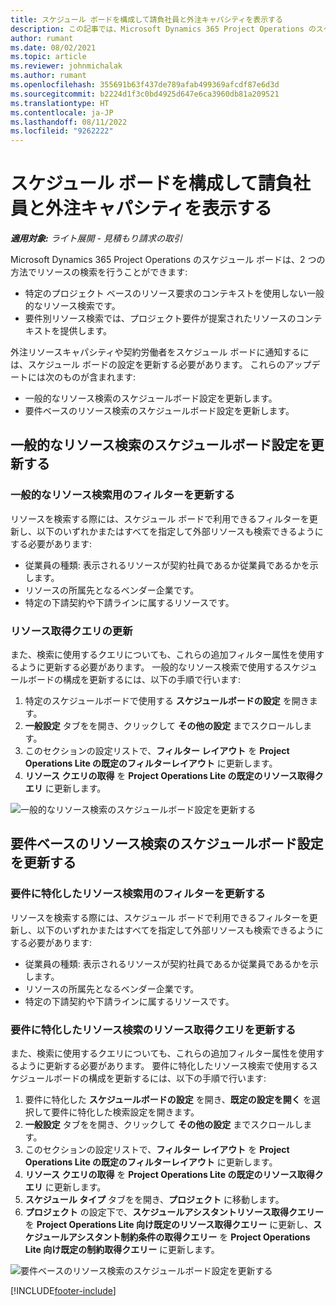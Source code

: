 ```yaml
---
title: スケジュール ボードを構成して請負社員と外注キャパシティを表示する
description: この記事では、Microsoft Dynamics 365 Project Operations のスケジュール ボードを設定して、プロジェクトのリソース要件に人員を配置する際に下請けリソースのキャパシティを表示する方法について説明します。
author: rumant
ms.date: 08/02/2021
ms.topic: article
ms.reviewer: johnmichalak
ms.author: rumant
ms.openlocfilehash: 355691b63f437de789afab499369afcdf87e6d3d
ms.sourcegitcommit: b2224d1f3c0bd4925d647e6ca3960db81a209521
ms.translationtype: HT
ms.contentlocale: ja-JP
ms.lasthandoff: 08/11/2022
ms.locfileid: "9262222"
---
```

# <a name="configure-schedule-board-to-show-contract-workers-and-subcontracted-capacity"></a>スケジュール ボードを構成して請負社員と外注キャパシティを表示する 

_**適用対象:** ライト展開 - 見積もり請求の取引_

Microsoft Dynamics 365 Project Operations のスケジュール ボードは、2 つの方法でリソースの検索を行うことができます:

- 特定のプロジェクト ベースのリソース要求のコンテキストを使用しない一般的なリソース検索です。
- 要件別リソース検索では、プロジェクト要件が提案されたリソースのコンテキストを提供します。

外注リソースキャパシティや契約労働者をスケジュール ボードに通知するには、スケジュール ボードの設定を更新する必要があります。 これらのアップデートには次のものが含まれます: 
- 一般的なリソース検索のスケジュールボード設定を更新します。
- 要件ベースのリソース検索のスケジュールボード設定を更新します。

## <a name="update-schedule-board-settings-for-general-resource-search"></a>一般的なリソース検索のスケジュールボード設定を更新する
### <a name="update-filters-for-general-resource-search"></a>一般的なリソース検索用のフィルターを更新する
リソースを検索する際には、スケジュール ボードで利用できるフィルターを更新し、以下のいずれかまたはすべてを指定して外部リソースも検索できるようにする必要があります:
  - 従業員の種類: 表示されるリソースが契約社員であるか従業員であるかを示します。
  - リソースの所属先となるベンダー企業です。
  - 特定の下請契約や下請ラインに属するリソースです。
    
### <a name="update-retrieve-resource-query"></a>リソース取得クエリの更新
また、検索に使用するクエリについても、これらの追加フィルター属性を使用するように更新する必要があります。 一般的なリソース検索で使用するスケジュールボードの構成を更新するには、以下の手順で行います:  
1. 特定のスケジュールボードで使用する **スケジュールボードの設定** を開きます。
2. **一般設定** タブをを開き、クリックして **その他の設定** までスクロールします。
3. このセクションの設定リストで、**フィルター レイアウト** を **Project Operations Lite の既定のフィルターレイアウト** に更新します。
4. **リソース クエリの取得** を **Project Operations Lite の既定のリソース取得クエリ** に更新します。

![一般的なリソース検索のスケジュールボード設定を更新する](../media/BoardSettings.png)  

## <a name="update-schedule-board-settings-for-requirementbased-resource-search"></a>要件ベースのリソース検索のスケジュールボード設定を更新する
### <a name="update-filters-for-requirement-specific-resource-search"></a>要件に特化したリソース検索用のフィルターを更新する 
リソースを検索する際には、スケジュール ボードで利用できるフィルターを更新し、以下のいずれかまたはすべてを指定して外部リソースも検索できるようにする必要があります:
 - 従業員の種類: 表示されるリソースが契約社員であるか従業員であるかを示します。
 - リソースの所属先となるベンダー企業です。
 - 特定の下請契約や下請ラインに属するリソースです。

### <a name="update-retrieve-resource-query-for-requirement-specific-resource-search"></a>要件に特化したリソース検索のリソース取得クエリを更新する 
また、検索に使用するクエリについても、これらの追加フィルター属性を使用するように更新する必要があります。 要件に特化したリソース検索で使用するスケジュールボードの構成を更新するには、以下の手順で行います:

1. 要件に特化した **スケジュールボードの設定** を開き、**既定の設定を開く** を選択して要件に特化した検索設定を開きます。
2. **一般設定** タブをを開き、クリックして **その他の設定** までスクロールします。
3. このセクションの設定リストで、**フィルター レイアウト** を **Project Operations Lite の既定のフィルターレイアウト** に更新します。
4. **リソース クエリの取得** を **Project Operations Lite の既定のリソース取得クエリ** に更新します。
5. **スケジュール タイプ** タブをを開き、**プロジェクト** に移動します。
6. **プロジェクト** の設定下で、**スケジュールアシスタントリソース取得クエリー** を **Project Operations Lite 向け既定のリソース取得クエリー** に更新し、**スケジュールアシスタント制約条件の取得クエリー** を **Project Operations Lite 向け既定の制約取得クエリー** に更新します。

![要件ベースのリソース検索のスケジュールボード設定を更新する](../media/SASettings.png)  

[!INCLUDE[footer-include](../../includes/footer-banner.md)]
